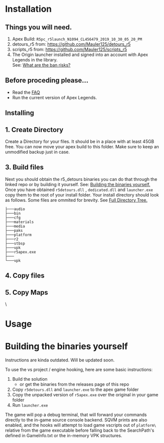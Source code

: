# **Installation**

## Things you will need.
1. Apex Build: `R5pc_r5launch_N1094_CL456479_2019_10_30_05_20_PM`
2. detours_r5 from: https://github.com/Mauler125/detours_r5
3. scripts_r5 from: https://github.com/Mauler125/scripts_r5
4. The Origin launcher installed and signed into an account with Apex Legends in the library.<br/> See: [What are the ban risks?](./faq/faq#what-are-the-ban-risks)

## Before proceding please...
- Read the [FAQ](./faq/faq)
- Run the current version of Apex Legends. 

## Installing
## 1. Create Directory
Create a Directory for your files. It should be in a place with at least 45GB free. You can now move your apex build to this folder. Make sure to keep an unmodified backup just in case.

## 3. Build files
Next you should obtain the r5_detours binaries you can do that through the linked repo or by building it yourself. See: [Building the binaries yourself.](#building-the-binaries-yourself) Once you have obtained `r5detours.dll` , `dedicated.dll` and `launcher.exe` copy them to the root of your install folder. Your install directory should look as follows. Some files are ommited for brevity. See [Full Directory Tree.](/tree)
```
├───audio
├───bin
├───cfg
├───materials
├───media
├───paks
├───platform
├───r2
├───stbsp
├───vpk
├───r5apex.exe
├───
└───vpk
```

## 4. Copy files

## 5. Copy Maps
\
# Usage

# Building the binaries yourself

Instructions are kinda outdated. Will be updated soon.

To use the vs project / engine hooking, here are some basic instructions:

1. Build the solution
	* or get the binaries from the releases page of this repo
2. Copy `r5detours.dll` and `launcher.exe` to the apex game folder
3. Copy the unpacked version of `r5apex.exe` over the original in your game folder
4. Run `launcher.exe`

The game will pop a debug terminal, that will forward your commands directly to the in-game source console backend. SQVM prints are also enabled, and the hooks will attempt to load game vscripts out of `platform\` relative from the game executable before falling back to the SearchPath's defined in GameInfo.txt or the in-memory VPK structures.
